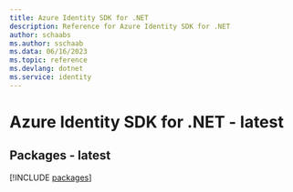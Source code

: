 ```yaml
---
title: Azure Identity SDK for .NET
description: Reference for Azure Identity SDK for .NET
author: schaabs
ms.author: sschaab
ms.data: 06/16/2023
ms.topic: reference
ms.devlang: dotnet
ms.service: identity
---
```

# Azure Identity SDK for .NET - latest
## Packages - latest
[!INCLUDE [packages](identity-index.md)]